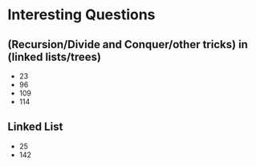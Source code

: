 # Interesting Questions

## (Recursion/Divide and Conquer/other tricks) in (linked lists/trees)

- 23
- 96
- 109
- 114

## Linked List

- 25
- 142
